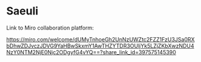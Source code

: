 # Saeuli

Link to Miro collaboration platform: 

https://miro.com/welcome/dUMyTnhoeGh2UnNzUWZtc2FZZ1FzU3JSa0RXbDhwZDJvczJDVG9YaHBwSkxmY1AwTHZYTDR3OUljYk5LZjZKbXwzNDU4NzY0NTM2NjE0Njc2ODgyfG4vYQ==?share_link_id=397575145390
